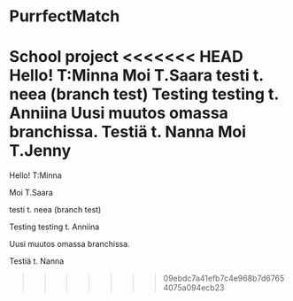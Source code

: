 # PurrfectMatch

School project
<<<<<<< HEAD
Hello! T:Minna
Moi T.Saara
testi t. neea (branch test)
Testing testing t. Anniina
Uusi muutos omassa branchissa.
Testiä t. Nanna 
Moi T.Jenny
=======

Hello! T:Minna

Moi T.Saara

testi t. neea (branch test)

Testing testing t. Anniina


Uusi muutos omassa branchissa.


Testiä t. Nanna

>>>>>>> 09ebdc7a41efb7c4e968b7d67654075a094ecb23
